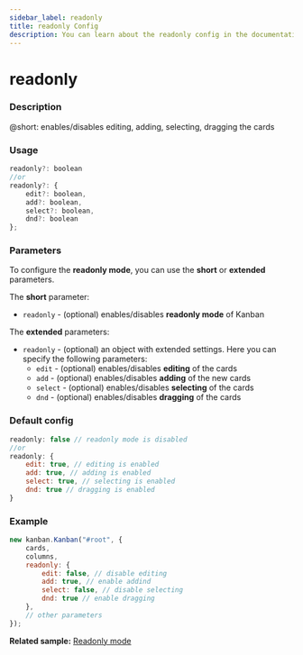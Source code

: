 ```yaml
---
sidebar_label: readonly
title: readonly Config
description: You can learn about the readonly config in the documentation of the DHTMLX JavaScript Kanban library. Browse developer guides and API reference, try out code examples and live demos, and download a free 30-day evaluation version of DHTMLX Kanban.
---
```


# readonly

### Description

@short: enables/disables editing, adding, selecting, dragging the cards

### Usage

~~~js {}
readonly?: boolean
//or
readonly?: {
	edit?: boolean,
	add?: boolean,
	select?: boolean,
	dnd?: boolean
};
~~~

### Parameters

To configure the **readonly mode**, you can use the **short** or **extended** parameters.

The **short** parameter:
- `readonly` - (optional) enables/disables **readonly mode** of Kanban

The **extended** parameters:
- `readonly` - (optional) an object with extended settings. Here you can specify the following parameters:
	- `edit` - (optional) enables/disables **editing** of the cards
	- `add` - (optional) enables/disables **adding** of the new cards
	- `select` - (optional) enables/disables **selecting** of the cards
	- `dnd` - (optional) enables/disables **dragging** of the cards

### Default config

~~~jsx {}
readonly: false // readonly mode is disabled
//or
readonly: {
	edit: true, // editing is enabled
	add: true, // adding is enabled
	select: true, // selecting is enabled
	dnd: true // dragging is enabled
}
~~~

### Example

~~~jsx {3-8}
new kanban.Kanban("#root", {
	cards,
	columns,
	readonly: {
		edit: false, // disable editing
		add: true, // enable addind
		select: false, // disable selecting
		dnd: true // enable dragging
	},
	// other parameters
});
~~~

**Related sample:** [Readonly mode](https://snippet.dhtmlx.com/b8x84yln)
